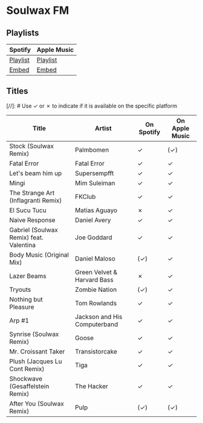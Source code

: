 # Soulwax FM

## Playlists

| Spotify                                                                                                     | Apple Music                                                                                             |
| ----------------------------------------------------------------------------------------------------------- | ------------------------------------------------------------------------------------------------------- |
| [Playlist](https://open.spotify.com/user/marauderxtreme/playlist/7eM0fNDkqDPCx3VTMZR3Q1)                    | [Playlist](https://itunes.apple.com/de/playlist/gta-v-soulwax-fm/idpl.049bdc45c3b445338f44487af59b9774) |
| [Embed](https://embed.spotify.com/?uri=spotify%3Auser%3Amarauderxtreme%3Aplaylist%3A7eM0fNDkqDPCx3VTMZR3Q1) | [Embed](https://tools.applemusic.com/embed/v1/playlist/pl.049bdc45c3b445338f44487af59b9774)             |

## Titles

[//]: # Use ✓ or ✗ to indicate if it is available on the specific platform

| Title                                   | Artist                       | On Spotify | On Apple Music |
| --------------------------------------- | ---------------------------- | ---------- | -------------- |
| Stock (Soulwax Remix)                   | Palmbomen                    | ✓          | (✓)            |
| Fatal Error                             | Fatal Error                  | ✓          | ✓              |
| Let's beam him up                       | Supersempfft                 | ✓          | ✓              |
| Mingi                                   | Mim Suleiman                 | ✓          | ✓              |
| The Strange Art (Inflagranti Remix)     | FKClub                       | ✓          | ✓              |
| El Sucu Tucu                            | Matias Aguayo                | ✗          | ✓              |
| Naive Response                          | Daniel Avery                 | ✓          | ✓              |
| Gabriel (Soulwax Remix) feat. Valentina | Joe Goddard                  | ✓          | ✓              |
| Body Music (Original Mix)               | Daniel Maloso                | (✓)        | ✓              |
| Lazer Beams                             | Green Velvet & Harvard Bass  | ✗          | ✓              |
| Tryouts                                 | Zombie Nation                | (✓)        | ✓              |
| Nothing but Pleasure                    | Tom Rowlands                 | ✓          | ✓              |
| Arp #1                                  | Jackson and His Computerband | ✓          | ✓              |
| Synrise (Soulwax Remix)                 | Goose                        | ✓          | ✓              |
| Mr. Croissant Taker                     | Transistorcake               | ✓          | ✓              |
| Plush (Jacques Lu Cont Remix)           | Tiga                         | ✓          | ✓              |
| Shockwave (Gesaffelstein Remix)         | The Hacker                   | ✓          | ✓              |
| After You (Soulwax Remix)               | Pulp                         | (✓)        | (✓)            |
